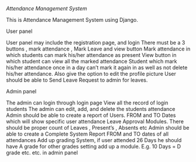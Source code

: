 *Attendance Management System*


This is Attendance Management System using Django.


User panel

User panel may include the registration page, and login
There must be a 3 buttons , mark attendance , Mark Leave and view button
Mark attendance in which students can mark his/her attendance as present
View button in which student can view all the marked attendance
Student which mark his/her attendance once in a day can’t mark it again in as well as not delete his/her attendance.
Also give the option to edit the profile picture
User should be able to Send Leave Request to admin for leaves.

Admin panel

The admin can login through login page
View all the record of login students
The admin can edit, add, and delete the students attendance
Admin should be able to create a report of Users. FROM and TO Dates which will show specific user attendance
Leave Approval Modules. There should be proper count of Leaves , Present’s , Absents etc
Admin should be able to create a Complete System Report FROM and TO dates of all attendances
Add up grading System, if user attended 26 Days he should have A grade for other grades setting add up a module.
E.g. 10 Days = D grade etc. etc. in admin panel
